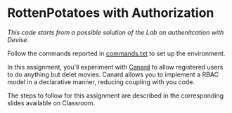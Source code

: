 # RottenPotatoes with Authorization

_This code starts from a possible solution of the Lab on authenitcation with Devise._

Follow the commands reported in [commands.txt](commands.txt) to set up the environment.

In this assignment, you'll experiment with [Canard](https://github.com/james2m/canard) to allow registered users to do anything but delet movies.
Canard allows you to implement a RBAC model in a declarative manner, reducing coupling with you code. 

The steps to follow for this assignment are described in the corresponding slides available on Classroom.
